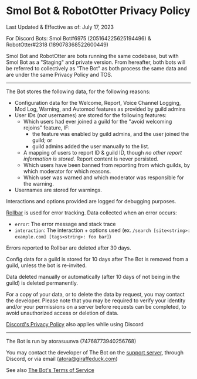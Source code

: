 # Smol Bot & RobotOtter Privacy Policy

Last Updated & Effective as of: July 17, 2023

For Discord Bots: Smol Bot#6975 (205164225625194496) & RobotOtter#2318 (189078368522600449)

Smol Bot and RobotOtter are bots running the same codebase, but with Smol Bot as a "Staging" and private version. From hereafter, both bots will be referred to collectively as "The Bot" as both process the same data and are under the same Privacy Policy and TOS.

---

The Bot stores the following data, for the following reasons:

- Configuration data for the Welcome, Report, Voice Channel Logging, Mod Log, Warning, and Automod features as provided by guild admins
- User IDs (_not_ usernames) are stored for the following features:
  - Which users had ever joined a guild for the "avoid welcoming rejoins" feature, IF:
    - the feature was enabled by guild admins, and the user joined the guild; or
    - guild admins added the user manually to the list.
  - A mapping of users to report ID & guild ID, though *no other report information is stored*. Report content is never persisted.
  - Which users have been banned from reporting from which guilds, by which moderator for which reasons.
  - Which user was warned and which moderator was responsible for the warning.
- Usernames are stored for warnings.

Interactions and options provided are logged for debugging purposes.

[Rollbar](https://rollbar.com) is used for error tracking. Data collected when an error occurs:

- `error`: The error message and stack trace
- `interaction`: The interaction + options used (ex. `/search [site<string>: example.com] [tags<string>: foo bar]`)

Errors reported to Rollbar are deleted after 30 days.

Config data for a guild is stored for 10 days after The Bot is removed from a guild, unless the bot is re-invited.

Data deleted manually or automatically (after 10 days of not being in the guild) is deleted permanently.

For a copy of your data, or to delete the data by request, you may contact the developer. Please note that you may be required to verify your identity and/or your permissions on a server before requests can be completed, to avoid unauthorized access or deletion of data.

[Discord's Privacy Policy](https://discord.com/privacy) also applies while using Discord

---

The Bot is run by atorasuunva (74768773940256768)

You may contact the developer of The Bot on the [support server](https://discord.gg/8K3uCfb), through Discord, or via email (atora@giraffeduck.com)

See also [The Bot's Terms of Service](./tos.md)

